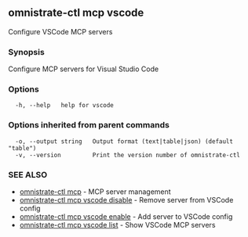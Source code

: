 ## omnistrate-ctl mcp vscode

Configure VSCode MCP servers

### Synopsis

Configure MCP servers for Visual Studio Code

### Options

```
  -h, --help   help for vscode
```

### Options inherited from parent commands

```
  -o, --output string   Output format (text|table|json) (default "table")
  -v, --version         Print the version number of omnistrate-ctl
```

### SEE ALSO

- [omnistrate-ctl mcp](omnistrate-ctl_mcp.md) - MCP server management
- [omnistrate-ctl mcp vscode disable](omnistrate-ctl_mcp_vscode_disable.md) - Remove server from VSCode config
- [omnistrate-ctl mcp vscode enable](omnistrate-ctl_mcp_vscode_enable.md) - Add server to VSCode config
- [omnistrate-ctl mcp vscode list](omnistrate-ctl_mcp_vscode_list.md) - Show VSCode MCP servers
